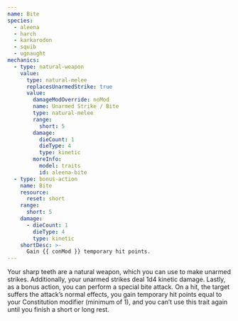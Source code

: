 ```yaml
---
name: Bite
species:
  - aleena
  - harch
  - karkarodon
  - squib
  - ugnaught
mechanics:
  - type: natural-weapon
    value:
      type: natural-melee
      replacesUnarmedStrike: true
      value:
        damageModOverride: noMod
        name: Unarmed Strike / Bite
        type: natural-melee
        range:
          short: 5
        damage:
          dieCount: 1
          dieType: 4
          type: kinetic
        moreInfo:
          model: traits
          id: aleena-bite
  - type: bonus-action
    name: Bite
    resource:
      reset: short
    range:
      short: 5
    damage:
      - dieCount: 1
        dieType: 4
        type: kinetic
    shortDesc: >-
      Gain {{ conMod }} temporary hit points.
---
```

Your sharp teeth are a natural weapon, which you can use to make unarmed strikes. Additionally,
your unarmed strikes deal 1d4 kinetic damage. Lastly, as a bonus action, you can perform a
special bite attack. On a hit, the target suffers the attack’s normal effects, you gain
temporary hit points equal to your Constitution modifier (minimum of 1), and you can’t use this
trait again until you finish a short or long rest.

